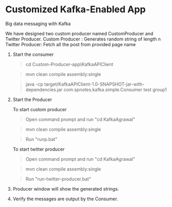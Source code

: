 
# Customized Kafka-Enabled App

Big data messaging with Kafka

We have designed two custom producer named CustomProducer and Twitter Producer.
Custom Producer : Generates random string of length n
Twitter Producer: Fetch all the post from provided page name

1. Start the consumer

	 > cd Custom-Producer-app\KafkaAPIClient

	 > mvn clean compile assembly:single

	 > java -cp target/KafkaAPIClient-1.0-SNAPSHOT-jar-with-dependencies.jar com.spnotes.kafka.simple.Consumer test group1
 
2. Start the Producer

	 To start custom producer 
	 
	 > Open command prompt and run "cd KafkaAgrawal"

	 > mvn clean compile assembly:single

	 > Run "runp.bat"
  
	 To start twitter producer 
	 
	 > Open command prompt and run "cd KafkaAgrawal"
	  
	 > mvn clean compile assembly:single
	  
	 > Run "run-twitter-producer.bat"

3. Producer window will show the generated strings.

4. Verify the messages are output by the Consumer.

